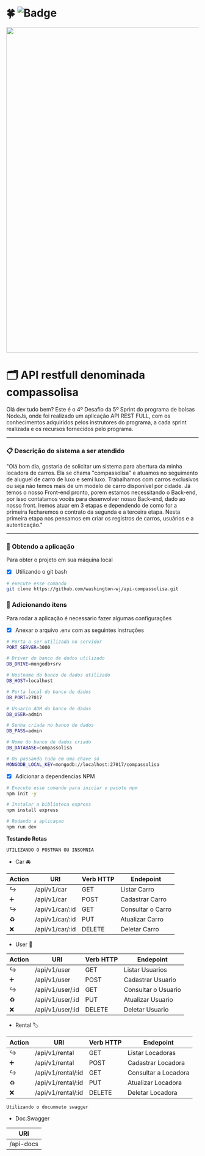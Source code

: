# :four_leaf_clover: ![Badge](https://img.shields.io/static/v1?label=status&message=em%20desenvolvimento&color=yellow&style=flat&logo=GITHUB)

<div align="center">
<img src="https://user-images.githubusercontent.com/75760299/153065419-179f58f9-7f14-4e89-ad7f-5f2f61db93fc.jpg" width="850px"/>
</div> 

# :card_index_dividers: API restfull denominada compassolisa 
Olá dev tudo bem? Este é o 4º Desafio da 5º Sprint do programa de bolsas NodeJs, onde foi realizado um aplicação API REST FULL, com os conhecimentos adquiridos pelos instrutores do programa, a cada sprint realizada e os recursos fornecidos pelo programa.  

---

### :clipboard: Descrição do sistema a ser atendido
"Olá bom dia, gostaria de solicitar um sistema para abertura da minha locadora de carros. Ela se chama "compassolisa" e
atuamos no seguimento de aluguel de carro de luxo e semi luxo. Trabalhamos com carros exclusivos ou seja não temos mais de
um modelo de carro disponível por cidade. Já temos o nosso Front-end pronto, porem estamos
necessitando o Back-end, por isso contatamos vocês para desenvolver nosso Back-end, dado ao nosso front.
Iremos atuar em 3 etapas e dependendo de como for a primeira fecharemos o contrato da segunda e a terceira etapa.
Nesta primeira etapa nos pensamos em criar os registros de carros, usuários e a autenticação."

---

###  :link: Obtendo a aplicação
Para obter o projeto em sua máquina local
- [x] Utilizando o git bash
```bash
# execute esse comando
git clone https://github.com/washington-wj/api-compassolisa.git
```


### :round_pushpin: Adicionando itens
Para rodar a aplicação é necessario fazer algumas configurações
- [x] Anexar o arquivo .env com as seguintes instruções

```bash
# Porta a ser utilizada no servidor
PORT_SERVER=3000

# Driver do banco de dados utilizado
DB_DRIVE=mongodb+srv

# Hostname do banco de dados utilizado
DB_HOST=localhost

# Porta local do banco de dados
DB_PORT=27017

# Usuario ADM do banco de dados
DB_USER=admin

# Senha criada no banco de dados
DB_PASS=admin

# Nome do banco de dados criado
DB_DATABASE=compassolisa

# Ou passando tudo em uma chave só
MONGODB_LOCAL_KEY=mongodb://localhost:27017/compassolisa
```

- [X] Adicionar a dependencias NPM

```bash
# Execute esse comando para iniciar o pacote npm
npm init -y

# Instalar a biblioteca express
npm install express

# Rodando a aplicaçao
npm run dev
```

**Testando Rotas**

`UTILIZANDO O POSTMAN OU INSOMNIA`

- Car  :oncoming_automobile:

| Action           | URI             | Verb HTTP  | Endepoint         |
| -----------------| --------------  | ---------- | ----------------- |
|:arrow_right_hook:|/api/v1/car      |    GET     | Listar Carro      |
|:heavy_plus_sign: |/api/v1/car      |    POST    | Cadastrar Carro   |
|:arrow_right_hook:|/api/v1/car/:id  |    GET     | Consultar o Carro |
| :recycle:        |/api/v1/car/:id  |    PUT     | Atualizar Carro   |
|   :x:            |/api/v1/car/:id  |    DELETE  | Deletar Carro     |

- User  :busts_in_silhouette:	

| Action           | URI             | Verb HTTP  | Endepoint           |
| ---------------- | --------------- | ---------- | ------------------- |
|:arrow_right_hook:|/api/v1/user     |    GET     | Listar Usuarios     |
|:heavy_plus_sign: |/api/v1/user     |    POST    | Cadastrar Usuario   |
|:arrow_right_hook:|/api/v1/user/:id |    GET     | Consultar o Usuario |
| :recycle:        |/api/v1/user/:id |    PUT     | Atualizar Usuario   |
|   :x:            |/api/v1/user/:id |    DELETE  | Deletar Usuario     |

- Rental  :label:

| Action           | URI               | Verb HTTP  | Endepoint            |
| ---------------- | ----------------- | ---------- | -------------------- |
|:arrow_right_hook:|/api/v1/rental     |    GET     | Listar Locadoras     |
|:heavy_plus_sign: |/api/v1/rental     |    POST    | Cadastrar Locadora   |
|:arrow_right_hook:|/api/v1/rental/:id |    GET     | Consultar a Locadora |
| :recycle:        |/api/v1/rental/:id |    PUT     | Atualizar Locadora   |
|   :x:            |/api/v1/rental/:id |    DELETE  | Deletar Locadora     |

`Utilizando o documneto swagger`

- Doc.Swagger

| URI                |
| ------------------ |
| /api-docs          |